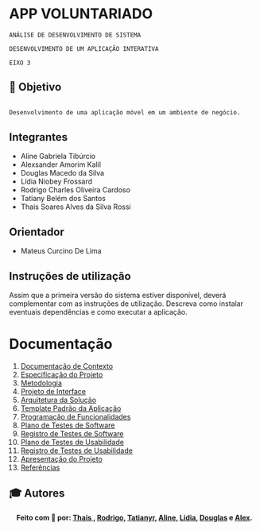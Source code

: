 # APP VOLUNTARIADO 

`ANÁLISE DE DESENVOLVIMENTO DE SISTEMA`

`DESENVOLVIMENTO DE UM APLICAÇÃO INTERATIVA`

`EIXO 3`

## 🎯 Objetivo

```bash

Desenvolvimento de uma aplicação móvel em um ambiente de negócio.

```

## Integrantes

* Aline Gabriela Tibúrcio
* Alexsander Amorim Kalil
* Douglas Macedo da Silva
* Lídia Niobey Frossard
* Rodrigo Charles Oliveira Cardoso
* Tatiany Belém dos Santos
* Thais Soares Alves da Silva Rossi

## Orientador

* Mateus Curcino De Lima

## Instruções de utilização

Assim que a primeira versão do sistema estiver disponível, deverá complementar com as instruções de utilização. Descreva como instalar eventuais dependências e como executar a aplicação.

# Documentação

<ol>
<li><a href="docs/01-Documentação de Contexto.md"> Documentação de Contexto</a></li>
<li><a href="docs/02-Especificação do Projeto.md"> Especificação do Projeto</a></li>
<li><a href="docs/03-Metodologia.md"> Metodologia</a></li>
<li><a href="docs/04-Projeto de Interface.md"> Projeto de Interface</a></li>
<li><a href="docs/05-Arquitetura da Solução.md"> Arquitetura da Solução</a></li>
<li><a href="docs/06-Template Padrão da Aplicação.md"> Template Padrão da Aplicação</a></li>
<li><a href="docs/07-Programação de Funcionalidades.md"> Programação de Funcionalidades</a></li>
<li><a href="docs/08-Plano de Testes de Software.md"> Plano de Testes de Software</a></li>
<li><a href="docs/09-Registro de Testes de Software.md"> Registro de Testes de Software</a></li>
<li><a href="docs/10-Plano de Testes de Usabilidade.md"> Plano de Testes de Usabilidade</a></li>
<li><a href="docs/11-Registro de Testes de Usabilidade.md"> Registro de Testes de Usabilidade</a></li>
<li><a href="docs/12-Apresentação do Projeto.md"> Apresentação do Projeto</a></li>
<li><a href="docs/13-Referências.md"> Referências</a></li>
</ol>

## :mortar_board: Autores


<h4 align="center">
   Feito com 💖 por: <a href="https://www.linkedin.com/in/thais-soares-78846a91/" target="_blank"> Thais </a>, <a href="https://www.linkedin.com/in/rodrigo-charles03/">Rodrigo</a>, <a href="https://www.linkedin.com/in/tatiany-santos-848314150//">Tatianyr</a>, <a href="https://www.linkedin.com/in/alinetiburcio/" target="_blank"> Aline</a>, <a href="https://www.linkedin.com/in/lidiafrossard/">Lidia</a>, <a href="https://www.linkedin.com/in/douglas-macedo-da-silva-27221b212/">Douglas</a> e <a href="">Alex</a>.
</h4>
